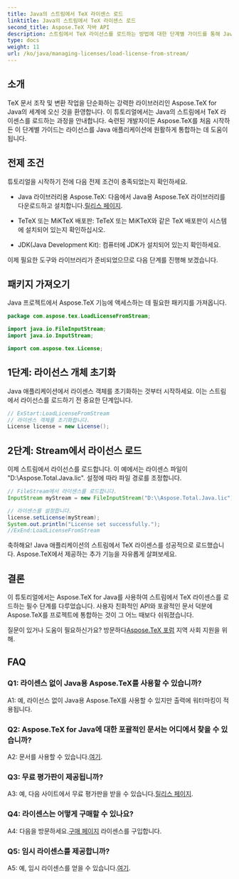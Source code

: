 ```yaml
---
title: Java의 스트림에서 TeX 라이센스 로드
linktitle: Java의 스트림에서 TeX 라이센스 로드
second_title: Aspose.TeX 자바 API
description: 스트림에서 TeX 라이선스를 로드하는 방법에 대한 단계별 가이드를 통해 Java용 Aspose.TeX의 강력한 기능을 살펴보세요. TeX 문서 조작을 Java 애플리케이션에 원활하게 통합합니다.
type: docs
weight: 11
url: /ko/java/managing-licenses/load-license-from-stream/
---
```

## 소개

TeX 문서 조작 및 변환 작업을 단순화하는 강력한 라이브러리인 Aspose.TeX for Java의 세계에 오신 것을 환영합니다. 이 튜토리얼에서는 Java의 스트림에서 TeX 라이센스를 로드하는 과정을 안내합니다. 숙련된 개발자이든 Aspose.TeX를 처음 시작하든 이 단계별 가이드는 라이선스를 Java 애플리케이션에 원활하게 통합하는 데 도움이 됩니다.

## 전제 조건

튜토리얼을 시작하기 전에 다음 전제 조건이 충족되었는지 확인하세요.

- Java 라이브러리용 Aspose.TeX: 다음에서 Java용 Aspose.TeX 라이브러리를 다운로드하고 설치합니다.[릴리스 페이지](https://releases.aspose.com/tex/java/).

- TeTeX 또는 MiKTeX 배포판: TeTeX 또는 MiKTeX와 같은 TeX 배포판이 시스템에 설치되어 있는지 확인하십시오.

- JDK(Java Development Kit): 컴퓨터에 JDK가 설치되어 있는지 확인하세요.

이제 필요한 도구와 라이브러리가 준비되었으므로 다음 단계를 진행해 보겠습니다.

## 패키지 가져오기

Java 프로젝트에서 Aspose.TeX 기능에 액세스하는 데 필요한 패키지를 가져옵니다.

```java
package com.aspose.tex.LoadLicenseFromStream;

import java.io.FileInputStream;
import java.io.InputStream;

import com.aspose.tex.License;
```

## 1단계: 라이선스 개체 초기화

Java 애플리케이션에서 라이센스 객체를 초기화하는 것부터 시작하세요. 이는 스트림에서 라이선스를 로드하기 전 중요한 단계입니다.

```java
// ExStart:LoadLicenseFromStream
// 라이센스 객체를 초기화합니다.
License license = new License();
```

## 2단계: Stream에서 라이선스 로드

이제 스트림에서 라이선스를 로드합니다. 이 예에서는 라이센스 파일이 "D:\\Aspose.Total.Java.lic". 설정에 따라 파일 경로를 조정합니다.

```java
// FileStream에서 라이센스를 로드합니다.
InputStream myStream = new FileInputStream("D:\\Aspose.Total.Java.lic");

// 라이센스를 설정합니다.
license.setLicense(myStream);
System.out.println("License set successfully.");
//ExEnd:LoadLicenseFromStream
```

축하해요! Java 애플리케이션의 스트림에서 TeX 라이센스를 성공적으로 로드했습니다. Aspose.TeX에서 제공하는 추가 기능을 자유롭게 살펴보세요.

## 결론

이 튜토리얼에서는 Aspose.TeX for Java를 사용하여 스트림에서 TeX 라이센스를 로드하는 필수 단계를 다루었습니다. 사용자 친화적인 API와 포괄적인 문서 덕분에 Aspose.TeX를 프로젝트에 통합하는 것이 그 어느 때보다 쉬워졌습니다.

 질문이 있거나 도움이 필요하신가요? 방문하다[Aspose.TeX 포럼](https://forum.aspose.com/c/tex/47) 지역 사회 지원을 위해.

## FAQ

### Q1: 라이센스 없이 Java용 Aspose.TeX를 사용할 수 있습니까?

A1: 예, 라이선스 없이 Java용 Aspose.TeX를 사용할 수 있지만 출력에 워터마킹이 적용됩니다.

### Q2: Aspose.TeX for Java에 대한 포괄적인 문서는 어디에서 찾을 수 있습니까?

 A2: 문서를 사용할 수 있습니다.[여기](https://reference.aspose.com/tex/java/).

### Q3: 무료 평가판이 제공됩니까?

 A3: 예, 다음 사이트에서 무료 평가판을 받을 수 있습니다.[릴리스 페이지](https://releases.aspose.com/).

### Q4: 라이센스는 어떻게 구매할 수 있나요?

 A4: 다음을 방문하세요.[구매 페이지](https://purchase.aspose.com/buy) 라이센스를 구입합니다.

### Q5: 임시 라이센스를 제공합니까?

 A5: 예, 임시 라이센스를 얻을 수 있습니다.[여기](https://purchase.aspose.com/temporary-license/).